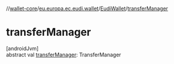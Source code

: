 //[wallet-core](../../../index.md)/[eu.europa.ec.eudi.wallet](../index.md)/[EudiWallet](index.md)/[transferManager](transfer-manager.md)

# transferManager

[androidJvm]\
abstract val [transferManager](transfer-manager.md): TransferManager
